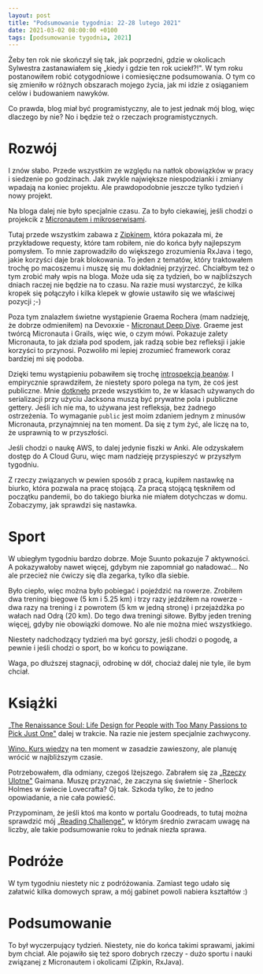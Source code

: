 ```yaml
---
layout: post
title: "Podsumowanie tygodnia: 22-28 lutego 2021"
date: 2021-03-02 08:00:00 +0100
tags: [podsumowanie tygodnia, 2021]
---
```


Żeby ten rok nie skończył się tak, jak poprzedni, gdzie w okolicach Sylwestra zastanawiałem się „kiedy i gdzie ten rok uciekł?!". W tym roku postanowiłem robić cotygodniowe i comiesięczne podsumowania. O tym co się zmieniło w różnych obszarach mojego życia, jak mi idzie z osiąganiem celów i budowaniem nawyków.

Co prawda, blog miał być programistyczny, ale to jest jednak mój blog, więc dlaczego by nie? No i będzie też o rzeczach programistycznych.

# Rozwój

I znów słabo. Przede wszystkim ze względu na natłok obowiązków w pracy i siedzenie po godzinach. Jak zwykle największe niespodzianki i zmiany wpadają na koniec projektu. Ale prawdopodobnie jeszcze tylko tydzień i nowy projekt.

Na bloga dalej nie było specjalnie czasu. Za to było ciekawiej, jeśli chodzi o projekcik z [Micronautem i mikroserwisami](https://github.com/a-mroz/microservices-example).

Tutaj przede wszystkim zabawa z [Zipkinem](https://zipkin.io/), która pokazała mi, że przykładowe requesty, które tam robiłem, nie do końca były najlepszym pomysłem. To mnie zaprowadziło do większego zrozumienia RxJava i tego, jakie korzyści daje brak blokowania. To jeden z tematów, który traktowałem trochę po macoszemu i muszę się mu dokładniej przyjrzeć. Chciałbym też o tym zrobić mały wpis na bloga. Może uda się za tydzień, bo w najbliższych dniach raczej nie będzie na to czasu. Na razie musi wystarczyć, że kilka kropek się połączyło i kilka klepek w głowie ustawiło się we właściwej pozycji ;-)

Poza tym znalazłem świetne wystąpienie Graema Rochera (mam nadzieję, że dobrze odmieniłem) na Devoxxie - [Micronaut Deep Dive](https://www.youtube.com/watch?v=S5yfTfPeue8). Graeme jest twórcą Micronauta i Grails, więc wie, o czym mówi. Pokazuje zalety Micronauta, to jak działa pod spodem, jak radzą sobie bez refleksji i jakie korzyści to przynosi. Pozwoliło mi lepiej zrozumieć framework coraz bardziej mi się podoba.

Dzięki temu wystąpieniu pobawiłem się trochę [introspekcją beanów](https://docs.micronaut.io/1.2.9/api/io/micronaut/core/beans/BeanIntrospector.html). I empirycznie sprawdziłem, że niestety sporo polega na tym, że coś jest publiczne. Mnie [dotknęło](https://github.com/micronaut-projects/micronaut-openapi/issues/398) przede wszystkim to, że w klasach używanych do serializacji przy użyciu Jacksona muszą być prywatne pola i publiczne gettery. Jeśli ich nie ma, to używana jest refleksja, bez żadnego ostrzeżenia. To wymaganie `public` jest moim zdaniem jednym z minusów Micronauta, przynajmniej na ten moment. Da się z tym żyć, ale liczę na to, że usprawnią to w przyszłości.

Jeśli chodzi o naukę AWS, to dalej jedynie fiszki w Anki. Ale odzyskałem dostęp do A Cloud Guru, więc mam nadzieję przyspieszyć w przyszłym tygodniu.

Z rzeczy związanych w pewien sposób z pracą, kupiłem nastawkę na biurko, która pozwala na pracę stojącą. Za pracą stojącą tęskniłem od początku pandemii, bo do takiego biurka nie miałem dotychczas w domu. Zobaczymy, jak sprawdzi się nastawka.

# Sport

W ubiegłym tygodniu bardzo dobrze. Moje Suunto pokazuje 7 aktywności. A pokazywałoby nawet więcej, gdybym nie zapomniał go naładować... No ale przecież nie ćwiczy się dla zegarka, tylko dla siebie.

Było ciepło, więc można było pobiegać i pojeździć na rowerze. Zrobiłem dwa treningi biegowe (5 km i 5.25 km) i trzy razy jeździłem na rowerze - dwa razy na trening i z powrotem (5 km w jedną stronę) i przejażdżka po wałach nad Odrą (20 km). Do tego dwa treningi siłowe.
Byłby jeden trening więcej, gdyby nie obowiązki domowe. No ale nie można mieć wszystkiego.

Niestety nadchodzący tydzień ma być gorszy, jeśli chodzi o pogodę, a pewnie i jeśli chodzi o sport, bo w końcu to powiązane.

Waga, po dłuższej stagnacji, odrobinę w dół, chociaż dalej nie tyle, ile bym chciał.

# Książki

[„The Renaissance Soul: Life Design for People with Too Many Passions to Pick Just One"](https://www.goodreads.com/book/show/415595.The_Renaissance_Soul) dalej w trakcie. Na razie nie jestem specjalnie zachwycony.

[Wino. Kurs wiedzy](https://www.goodreads.com/book/show/24992423-wino-kurs-wiedzy) na ten moment w zasadzie zawieszony, ale planuję wrócić w najbliższym czasie.

Potrzebowałem, dla odmiany, czegoś lżejszego. Zabrałem się za [„Rzeczy Ulotne"](https://www.goodreads.com/book/show/38926130-rzeczy-ulotne) Gaimana. Muszę przyznać, że zaczyna się świetnie - Sherlock Holmes w świecie Lovecrafta? Oj tak. Szkoda tylko, że to jedno opowiadanie, a nie cała powieść.

Przypominam, że jeśli ktoś ma konto w portalu Goodreads, to tutaj można sprawdzić mój [„Reading Challenge"](https://www.goodreads.com/user_challenges/25743441), w którym średnio zwracam uwagę na liczby, ale takie podsumowanie roku to jednak niezła sprawa.

# Podróże

W tym tygodniu niestety nic z podróżowania. Zamiast tego udało się załatwić kilka domowych spraw, a mój gabinet powoli nabiera kształtów :)

# Podsumowanie

To był wyczerpujący tydzień. Niestety, nie do końca takimi sprawami, jakimi bym chciał. Ale pojawiło się też sporo dobrych rzeczy - dużo sportu i nauki związanej z Micronautem i okolicami (Zipkin, RxJava).
